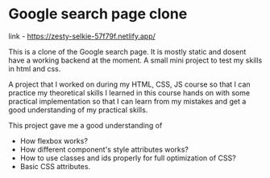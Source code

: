 ﻿# Google search page clone
 
 link - https://zesty-selkie-57f79f.netlify.app/
 
This is a clone of the Google search page. It is mostly static and dosent have a working backend at the moment.
A small mini project to test my skills in html and css.

A project that I worked on during my HTML, CSS, JS course so that I can practice my theoretical skills I learned in this course hands on with some practical implementation so that I can learn from my mistakes and get a good understanding of my practical skills.

This project gave me a good understanding of
  - How flexbox works?
  - How different component's style attributes works?
  - How to use classes and ids properly for full optimization of CSS?
  - Basic CSS attributes.
